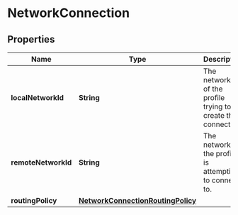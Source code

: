 

# NetworkConnection


## Properties

| Name | Type | Description | Notes |
|------------ | ------------- | ------------- | -------------|
|**localNetworkId** | **String** | The network ID of the profile trying to create the connection. |  |
|**remoteNetworkId** | **String** | The network ID the profile is attempting to connect to. |  |
|**routingPolicy** | [**NetworkConnectionRoutingPolicy**](NetworkConnectionRoutingPolicy.md) |  |  [optional] |



